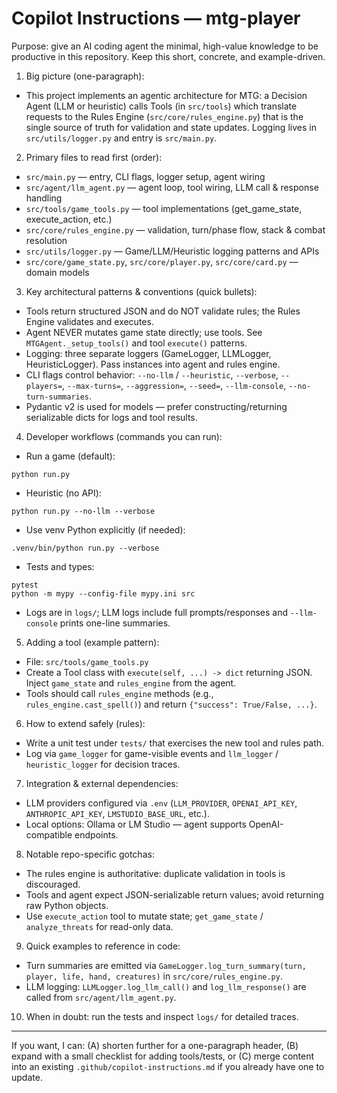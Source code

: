 # Copilot Instructions — mtg-player

Purpose: give an AI coding agent the minimal, high-value knowledge to be productive in this repository.
Keep this short, concrete, and example-driven.

1) Big picture (one-paragraph):
- This project implements an agentic architecture for MTG: a Decision Agent (LLM or heuristic) calls Tools (in `src/tools`) which translate requests to the Rules Engine (`src/core/rules_engine.py`) that is the single source of truth for validation and state updates. Logging lives in `src/utils/logger.py` and entry is `src/main.py`.

2) Primary files to read first (order):
- `src/main.py` — entry, CLI flags, logger setup, agent wiring
- `src/agent/llm_agent.py` — agent loop, tool wiring, LLM call & response handling
- `src/tools/game_tools.py` — tool implementations (get_game_state, execute_action, etc.)
- `src/core/rules_engine.py` — validation, turn/phase flow, stack & combat resolution
- `src/utils/logger.py` — Game/LLM/Heuristic logging patterns and APIs
- `src/core/game_state.py`, `src/core/player.py`, `src/core/card.py` — domain models

3) Key architectural patterns & conventions (quick bullets):
- Tools return structured JSON and do NOT validate rules; the Rules Engine validates and executes.
- Agent NEVER mutates game state directly; use tools. See `MTGAgent._setup_tools()` and tool `execute()` patterns.
- Logging: three separate loggers (GameLogger, LLMLogger, HeuristicLogger). Pass instances into agent and rules engine.
- CLI flags control behavior: `--no-llm` / `--heuristic`, `--verbose`, `--players=`, `--max-turns=`, `--aggression=`, `--seed=`, `--llm-console`, `--no-turn-summaries`.
- Pydantic v2 is used for models — prefer constructing/returning serializable dicts for logs and tool results.

4) Developer workflows (commands you can run):
- Run a game (default):
```
python run.py
```
- Heuristic (no API):
```
python run.py --no-llm --verbose
```
- Use venv Python explicitly (if needed):
```
.venv/bin/python run.py --verbose
```
- Tests and types:
```
pytest
python -m mypy --config-file mypy.ini src
```
- Logs are in `logs/`; LLM logs include full prompts/responses and `--llm-console` prints one-line summaries.

5) Adding a tool (example pattern):
- File: `src/tools/game_tools.py`
- Create a Tool class with `execute(self, ...) -> dict` returning JSON. Inject `game_state` and `rules_engine` from the agent.
- Tools should call `rules_engine` methods (e.g., `rules_engine.cast_spell()`) and return `{"success": True/False, ...}`.

6) How to extend safely (rules):
- Write a unit test under `tests/` that exercises the new tool and rules path.
- Log via `game_logger` for game-visible events and `llm_logger` / `heuristic_logger` for decision traces.

7) Integration & external dependencies:
- LLM providers configured via `.env` (`LLM_PROVIDER`, `OPENAI_API_KEY`, `ANTHROPIC_API_KEY`, `LMSTUDIO_BASE_URL`, etc.).
- Local options: Ollama or LM Studio — agent supports OpenAI-compatible endpoints.

8) Notable repo-specific gotchas:
- The rules engine is authoritative: duplicate validation in tools is discouraged.
- Tools and agent expect JSON-serializable return values; avoid returning raw Python objects.
- Use `execute_action` tool to mutate state; `get_game_state` / `analyze_threats` for read-only data.

9) Quick examples to reference in code:
- Turn summaries are emitted via `GameLogger.log_turn_summary(turn, player, life, hand, creatures)` in `src/core/rules_engine.py`.
- LLM logging: `LLMLogger.log_llm_call()` and `log_llm_response()` are called from `src/agent/llm_agent.py`.

10) When in doubt: run the tests and inspect `logs/` for detailed traces.

---
If you want, I can: (A) shorten further for a one-paragraph header, (B) expand with a small checklist for adding tools/tests, or (C) merge content into an existing `.github/copilot-instructions.md` if you already have one to update.
